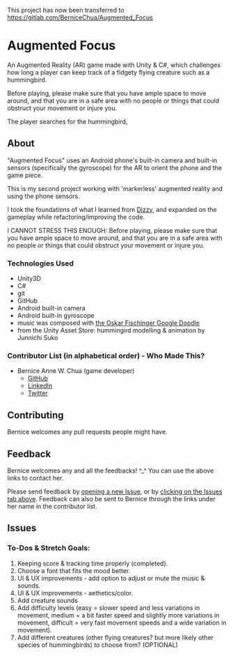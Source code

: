 This project has now been transferred to https://gitlab.com/BerniceChua/Augmented_Focus

# Augmented Focus
An Augmented Reality (AR) game made with Unity & C#, which challenges how long a player can keep track of a fidgety flying creature such as a hummingbird.  

Before playing, please make sure that you have ample space to move around, and that you are in a safe area with no people or things that could obstruct your movement or injure you.  

The player searches for the hummingbird, 


## About
"Augmented Focus" uses an Android phone's built-in camera and built-in sensors (specifically the gyroscope) for the AR to orient the phone and the game piece.  

This is my second project working with 'markerless' augmented reality and using the phone sensors.  

I took the foundations of what I learned from [Dizzy](https://github.com/BerniceChua), and expanded on the gameplay while refactoring/improving the code.  

I CANNOT STRESS THIS ENOUGH: Before playing, please make sure that you have ample space to move around, and that you are in a safe area with no people or things that could obstruct your movement or injure you.  


### Technologies Used
- Unity3D
- C#
- git
- GitHub
- Android built-in camera
- Android built-in gyroscope
- music was composed with [the Oskar Fischinger Google Doodle](https://www.google.com/doodles/oskar-fischingers-117th-birthday)
- from the Unity Asset Store: hummingird modelling & animation by Junnichi Suko


### Contributor List (in alphabetical order) - Who Made This?
- Bernice Anne W. Chua (game developer)
  - [GitHub](https://github.com/BerniceChua)
  - [LinkedIn](https://linkedin.com/in/bernicechua415)
  - [Twitter](https://twitter.com/ChuaBernice)

## Contributing

Bernice welcomes any pull requests people might have.


## Feedback

Bernice welcomes any and all the feedbacks! ^_^  You can use the above links to contact her.

Please send feedback by [opening a new Issue](https://github.com/BerniceChua/Augmented_Focus/issues/new), or by [clicking on the Issues tab above](https://github.com/BerniceChua/Augmented_Focus/issues).  Feedback can also be sent to Bernice through the links under her name in the contributor list.

## Issues
### To-Dos & Stretch Goals:
1. Keeping score & tracking time properly (completed).  
2. Choose a font that fits the mood better.  
3. UI & UX improvements - add option to adjust or mute the music & sounds.
4. UI & UX improvements - aethetics/color.
5. Add creature sounds
6. Add difficulty levels (easy = slower speed and less variations in movement, medium = a bit faster speed and slightly more variations in movement, difficult = very fast movement speeds and a wide variation in movement).
7. Add different creatures (other flying creatures? but more likely other species of hummingbirds) to choose from? (OPTIONAL)
